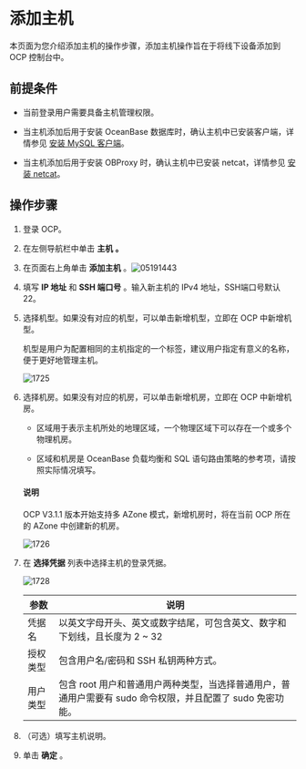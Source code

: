 # 添加主机


本页面为您介绍添加主机的操作步骤，添加主机操作旨在于将线下设备添加到 OCP 控制台中。

**前提条件**
-----------------------------

* 当前登录用户需要具备主机管理权限。



* 当主机添加后用于安装 OceanBase 数据库时，确认主机中已安装客户端，详情参见 [安装 MySQL 客户端](../12.appendix/21.install-a-backup-client.md)。



* 当主机添加后用于安装 OBProxy 时，确认主机中已安装 netcat，详情参见 [安装 netcat](../12.appendix/21.install-a-backup-client.md)。






**操作步骤**
-----------------------------

1. 登录 OCP。



2. 在左侧导航栏中单击 **主机** **。**



3. 在页面右上角单击 **添加主机** 。![05191443](https://help-static-aliyun-doc.aliyuncs.com/assets/img/zh-CN/4819141261/p275300.png)



4. 填写 **IP 地址** 和 **SSH 端口号** 。输入新主机的 IPv4 地址，SSH端口号默认 22。



5. 选择机型。如果没有对应的机型，可以单击新增机型，立即在 OCP 中新增机型。

   机型是用户为配置相同的主机指定的一个标签，建议用户指定有意义的名称，便于更好地管理主机。

   ![1725](https://help-static-aliyun-doc.aliyuncs.com/assets/img/zh-CN/5295987361/p358646.png)


6. 选择机房。如果没有对应的机房，可以单击新增机房，立即在 OCP 中新增机房。

   * 区域用于表示主机所处的地理区域，一个物理区域下可以存在一个或多个物理机房。



   * 区域和机房是 OceanBase 负载均衡和 SQL 语句路由策略的参考项，请按照实际情况填写。





   <main id="notice" type='explain'><h4>说明</h4><p>OCP V3.1.1 版本开始支持多 AZone 模式，新增机房时，将在当前 OCP 所在的 AZone 中创建新的机房。</p></main>



   ![1726](https://help-static-aliyun-doc.aliyuncs.com/assets/img/zh-CN/5295987361/p358647.png)


7. 在 **选择凭据** 列表中选择主机的登录凭据。

   ![1728](https://help-static-aliyun-doc.aliyuncs.com/assets/img/zh-CN/5295987361/p358649.png)


   |  参数  |                               说明                               |
   |------|----------------------------------------------------------------|
   | 凭据名  | 以英文字母开头、英文或数字结尾，可包含英文、数字和下划线，且长度为 2 \~ 32                      |
   | 授权类型 | 包含用户名/密码和 SSH 私钥两种方式。                                          |
   | 用户类型 | 包含 root 用户和普通用户两种类型，当选择普通用户，普通用户需要有 sudo 命令权限，并且配置了 sudo 免密功能。 |



8. （可选）填写主机说明。



9. 单击 **确定** 。
